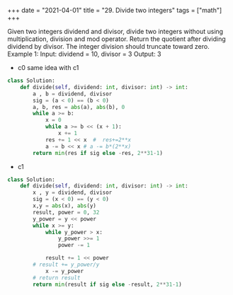 +++
date = "2021-04-01"
title = "29. Divide two integers"
tags = ["math"]
+++

Given two integers dividend and divisor, divide two integers without using multiplication, division and mod operator.
Return the quotient after dividing dividend by divisor.
The integer division should truncate toward zero.
Example 1:
Input: dividend = 10, divisor = 3 Output: 3

- c0  same idea with c1
```py
class Solution:
    def divide(self, dividend: int, divisor: int) -> int:
        a , b = dividend, divisor
        sig = (a < 0) == (b < 0)
        a, b, res = abs(a), abs(b), 0
        while a >= b:
            x = 0
            while a >= b << (x + 1): 
                x += 1
            res += 1 << x  #  res+=2**x
            a -= b << x # a -= b*(2**x)
        return min(res if sig else -res, 2**31-1)
```
- c1
```py
class Solution:
    def divide(self, dividend: int, divisor: int) -> int:
        x , y = dividend, divisor
        sig = (x < 0) == (y < 0)
        x,y = abs(x), abs(y)
        result, power = 0, 32
        y_power = y << power
        while x >= y:
            while y_power > x:
                y_power >>= 1
                power -= 1

            result += 1 << power
        # result += y_power/y
            x -= y_power
        # return result
        return min(result if sig else -result, 2**31-1)
```
